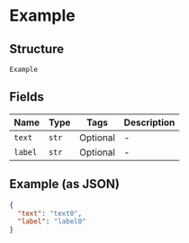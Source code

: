 
# Example

## Structure

`Example`

## Fields

| Name | Type | Tags | Description |
|  --- | --- | --- | --- |
| `text` | `str` | Optional | - |
| `label` | `str` | Optional | - |

## Example (as JSON)

```json
{
  "text": "text0",
  "label": "label0"
}
```

